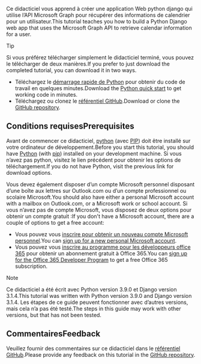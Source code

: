 <!-- markdownlint-disable MD002 MD041 -->

<span data-ttu-id="0795a-101">Ce didacticiel vous apprend à créer une application Web python django qui utilise l’API Microsoft Graph pour récupérer des informations de calendrier pour un utilisateur.</span><span class="sxs-lookup"><span data-stu-id="0795a-101">This tutorial teaches you how to build a Python Django web app that uses the Microsoft Graph API to retrieve calendar information for a user.</span></span>

> [!TIP]
> <span data-ttu-id="0795a-102">Si vous préférez télécharger simplement le didacticiel terminé, vous pouvez le télécharger de deux manières.</span><span class="sxs-lookup"><span data-stu-id="0795a-102">If you prefer to just download the completed tutorial, you can download it in two ways.</span></span>
>
> - <span data-ttu-id="0795a-103">Téléchargez le [démarrage rapide de Python](https://developer.microsoft.com/graph/quick-start?platform=option-Python) pour obtenir du code de travail en quelques minutes.</span><span class="sxs-lookup"><span data-stu-id="0795a-103">Download the [Python quick start](https://developer.microsoft.com/graph/quick-start?platform=option-Python) to get working code in minutes.</span></span>
> - <span data-ttu-id="0795a-104">Téléchargez ou clonez le [référentiel GitHub](https://github.com/microsoftgraph/msgraph-training-pythondjangoapp).</span><span class="sxs-lookup"><span data-stu-id="0795a-104">Download or clone the [GitHub repository](https://github.com/microsoftgraph/msgraph-training-pythondjangoapp).</span></span>

## <a name="prerequisites"></a><span data-ttu-id="0795a-105">Conditions requises</span><span class="sxs-lookup"><span data-stu-id="0795a-105">Prerequisites</span></span>

<span data-ttu-id="0795a-106">Avant de commencer ce didacticiel, [python](https://www.python.org/) (avec [PIP](https://pypi.org/project/pip/)) doit être installé sur votre ordinateur de développement.</span><span class="sxs-lookup"><span data-stu-id="0795a-106">Before you start this tutorial, you should have [Python](https://www.python.org/) (with [pip](https://pypi.org/project/pip/)) installed on your development machine.</span></span> <span data-ttu-id="0795a-107">Si vous n’avez pas python, visitez le lien précédent pour obtenir les options de téléchargement.</span><span class="sxs-lookup"><span data-stu-id="0795a-107">If you do not have Python, visit the previous link for download options.</span></span>

<span data-ttu-id="0795a-108">Vous devez également disposer d’un compte Microsoft personnel disposant d’une boîte aux lettres sur Outlook.com ou d’un compte professionnel ou scolaire Microsoft.</span><span class="sxs-lookup"><span data-stu-id="0795a-108">You should also have either a personal Microsoft account with a mailbox on Outlook.com, or a Microsoft work or school account.</span></span> <span data-ttu-id="0795a-109">Si vous n’avez pas de compte Microsoft, vous disposez de deux options pour obtenir un compte gratuit :</span><span class="sxs-lookup"><span data-stu-id="0795a-109">If you don't have a Microsoft account, there are a couple of options to get a free account:</span></span>

- <span data-ttu-id="0795a-110">Vous pouvez vous [inscrire pour obtenir un nouveau compte Microsoft personnel](https://signup.live.com/signup?wa=wsignin1.0&rpsnv=12&ct=1454618383&rver=6.4.6456.0&wp=MBI_SSL_SHARED&wreply=https://mail.live.com/default.aspx&id=64855&cbcxt=mai&bk=1454618383&uiflavor=web&uaid=b213a65b4fdc484382b6622b3ecaa547&mkt=E-US&lc=1033&lic=1).</span><span class="sxs-lookup"><span data-stu-id="0795a-110">You can [sign up for a new personal Microsoft account](https://signup.live.com/signup?wa=wsignin1.0&rpsnv=12&ct=1454618383&rver=6.4.6456.0&wp=MBI_SSL_SHARED&wreply=https://mail.live.com/default.aspx&id=64855&cbcxt=mai&bk=1454618383&uiflavor=web&uaid=b213a65b4fdc484382b6622b3ecaa547&mkt=E-US&lc=1033&lic=1).</span></span>
- <span data-ttu-id="0795a-111">Vous pouvez vous [inscrire au programme pour les développeurs office 365](https://developer.microsoft.com/office/dev-program) pour obtenir un abonnement gratuit à Office 365.</span><span class="sxs-lookup"><span data-stu-id="0795a-111">You can [sign up for the Office 365 Developer Program](https://developer.microsoft.com/office/dev-program) to get a free Office 365 subscription.</span></span>

> [!NOTE]
> <span data-ttu-id="0795a-112">Ce didacticiel a été écrit avec Python version 3.9.0 et Django version 3.1.4.</span><span class="sxs-lookup"><span data-stu-id="0795a-112">This tutorial was written with Python version 3.9.0 and Django version 3.1.4.</span></span> <span data-ttu-id="0795a-113">Les étapes de ce guide peuvent fonctionner avec d’autres versions, mais cela n’a pas été testé.</span><span class="sxs-lookup"><span data-stu-id="0795a-113">The steps in this guide may work with other versions, but that has not been tested.</span></span>

## <a name="feedback"></a><span data-ttu-id="0795a-114">Commentaires</span><span class="sxs-lookup"><span data-stu-id="0795a-114">Feedback</span></span>

<span data-ttu-id="0795a-115">Veuillez fournir des commentaires sur ce didacticiel dans le [référentiel GitHub](https://github.com/microsoftgraph/msgraph-training-pythondjangoapp).</span><span class="sxs-lookup"><span data-stu-id="0795a-115">Please provide any feedback on this tutorial in the [GitHub repository](https://github.com/microsoftgraph/msgraph-training-pythondjangoapp).</span></span>
